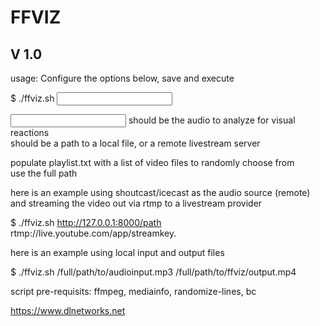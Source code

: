 # FFVIZ                                    
## V 1.0                                    

usage: Configure the options below, save and execute                             
                                                                                  
$ ./ffviz.sh <input> <output>                                                    
                                                                                  
<input> should be the audio to analyze for visual reactions                      
<output> should be a path to a local file, or a remote livestream server         
                                                                                  
populate playlist.txt with a list of video files to randomly choose from         
use the full path                                                                
                                                                                  
here is an example using shoutcast/icecast as the audio source (remote)          
and streaming the video out via rtmp to a livestream provider                    
                                                                                  
$ ./ffviz.sh http://127.0.0.1:8000/path rtmp://live.youtube.com/app/streamkey.   
                                                                                 
here is an example using local input and output files                            
                                                                                  
$ ./ffviz.sh /full/path/to/audioinput.mp3 /full/path/to/ffviz/output.mp4         
                                                                                  
script pre-requisits: ffmpeg, mediainfo, randomize-lines, bc  
                                                                                  
https://www.dlnetworks.net 

